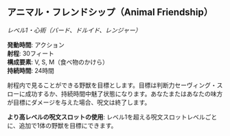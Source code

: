 ## アニマル・フレンドシップ（Animal Friendship）
*レベル1・心術（バード、ドルイド、レンジャー）*

**発動時間**: アクション  
**射程**: 30フィート  
**構成要素**: V, S, M（食べ物のかけら）  
**持続時間**: 24時間

射程内で見ることができる野獣を目標とします。目標は判断力セーヴィング・スローに成功するか、持続時間中魅了状態になります。あなたまたはあなたの味方が目標にダメージを与えた場合、呪文は終了します。

**より高レベルの呪文スロットの使用**: レベル1を超える呪文スロットレベルごとに、追加で1体の野獣を目標にできます。